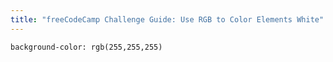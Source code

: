 ```yaml
---
title: "freeCodeCamp Challenge Guide: Use RGB to Color Elements White"
---
```


    background-color: rgb(255,255,255)
